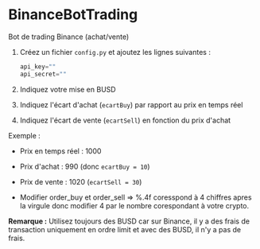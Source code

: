# BinanceBotTrading

Bot de trading Binance (achat/vente)

1. Créez un fichier `config.py` et ajoutez les lignes suivantes :
    ```python
    api_key=""
    api_secret=""
    ```

2. Indiquez votre mise en BUSD
3. Indiquez l'écart d'achat (`ecartBuy`) par rapport au prix en temps réel
4. Indiquez l'écart de vente (`ecartSell`) en fonction du prix d'achat

Exemple : 
- Prix en temps réel : 1000
- Prix d'achat : 990 (donc `ecartBuy = 10`)
- Prix de vente : 1020 (`ecartSell = 30`)

- Modifier order_buy et order_sell => %.4f coresspond à 4 chiffres apres la virgule donc modifier 4 par le nombre corespondant à votre crypto.

**Remarque :** Utilisez toujours des BUSD car sur Binance, il y a des frais de transaction uniquement en ordre limit et avec des BUSD, il n'y a pas de frais.

